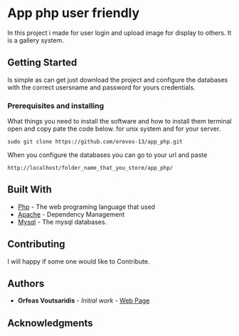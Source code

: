 # App php user friendly 

In this project i made for user login and upload image for display to others.
It is a gallery system.

## Getting Started

Is simple as can get just download the project and configure the databases with the correct usersname and password for yours 
credentials.

### Prerequisites and installing

What things you need to install the software and how to install them terminal open and copy pate the code below.
for unix system and for your server.

```
sudo git clone https://github.com/erevos-13/app_php.git
```

When you configure the databases you can go to your url and paste

```
http://localhost/folder_name_that_you_store/app_php/
```


## Built With

* [Php](https://secure.php.net/) - The web programing language that used
* [Apache](https://www.apache.org/) - Dependency Management
* [Mysql](https://www.mysql.com/) - The mysql databases. 


## Contributing

I will happy if some one would like to Contribute.



## Authors

* **Orfeas Voutsaridis** - *Initial work* - [Web Page](https://github.com/erevos-13)





## Acknowledgments

